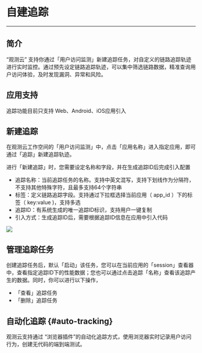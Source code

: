 # 自建追踪
---

## 简介

“观测云” 支持你通过「用户访问监测」新建追踪任务，对自定义的链路追踪轨迹进行实时监控。通过预先设定链路追踪轨迹，可以集中筛选链路数据，精准查询用户访问体验，及时发现漏洞、异常和风险。

## 应用支持

追踪功能目前只支持 Web、Android、iOS应用引入

## 新建追踪

在观测云工作空间的「用户访问监测」中，点击「应用名称」进入指定应用，即可通过「追踪」新建追踪轨迹。

进行「新建追踪」时，您需要设定名称和字段，并在生成追踪ID后完成引入配置

- 追踪名称：当前追踪任务的名称。支持中英文混写，支持下划线作为分隔符，不支持其他特殊字符，且最多支持64个字符串
- 标签：定义链路追踪字段。支持通过下拉框选择当前应用（ app_id ）下的标签（ key:value )，支持多选
- 追踪ID：有系统生成的唯一追踪ID标识，支持用户一键复制
- 引入方式：生成追踪ID后，需要根据追踪ID信息在应用中引入代码

![](img/image_2.png)

## 管理追踪任务

创建追踪任务后，默认「启动」该任务，您可以在当前应用的「session」查看器中，查看指定追踪ID下的性能数据；您也可以通过点击追踪「名称」查看该追踪产生的数据。同时，你可以进行以下操作，

- 「查看」追踪任务
- 「删除」追踪任务

## 自动化追踪 {#auto-tracking}

观测云支持通过 “浏览器插件”的自动化追踪方式，使用浏览器实时记录用户访问行为，创建无代码的端到端测试。

